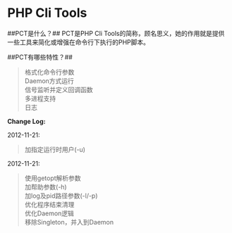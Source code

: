PHP Cli Tools
=============

##PCT是什么？##
PCT是PHP Cli Tools的简称，顾名思义，她的作用就是提供一些工具来简化或增强在命令行下执行的PHP脚本。

##PCT有哪些特性？##
> 格式化命令行参数  
> Daemon方式运行  
> 信号监听并定义回调函数  
> 多进程支持  
> 日志

**Change Log:** 

2012-11-21:  
> 加指定运行时用户(-u)

2012-11-21:  
> 使用getopt解析参数  
> 加帮助参数(-h)  
> 加log及pid路径参数(-l/-p)  
> 优化程序结束清理  
> 优化Daemon逻辑  
> 移除Singleton，并入到Daemon
